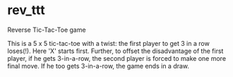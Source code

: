 # rev_ttt

Reverse Tic-Tac-Toe game

This is a 5 x 5 tic-tac-toe with a twist: the first player to get 3 in a row loses(!).
Here 'X' starts first. Further, to offset the disadvantage of the first player, if he
gets 3-in-a-row, the second player is forced to make one more final move. If he too
gets 3-in-a-row, the game ends in a draw.

